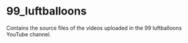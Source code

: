 # 99_luftballoons
Contains the source files of the videos uploaded in the 99 luftballoons YouTube channel.
